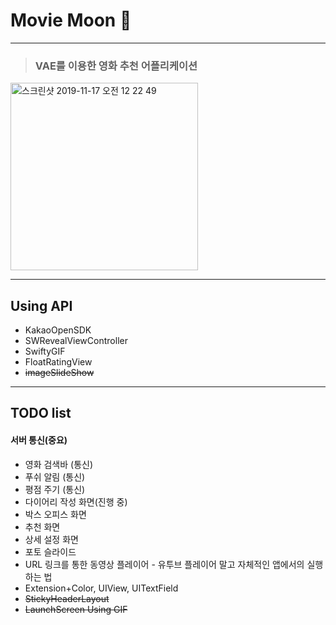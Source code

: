 # Movie Moon 📱 

---

> ### VAE를 이용한 영화 추천 어플리케이션

<img width="300" alt="스크린샷 2019-11-17 오전 12 22 49" src="https://user-images.githubusercontent.com/46750574/68995941-c804c200-08d6-11ea-9e17-248fc1365dd9.png">

---

## Using API

* KakaoOpenSDK
* SWRevealViewController
* SwiftyGIF
* FloatRatingView
* ~~imageSlideShow~~

---

## TODO list

#### 서버 통신(중요)

* 영화 검색바 (통신)
* 푸쉬 알림 (통신)
* 평점 주기 (통신)
* 다이어리 작성 화면(진행 중)
* 박스 오피스 화면
* 추천 화면
* 상세 설정 화면
* 포토 슬라이드 
* URL 링크를 통한 동영상 플레이어 - 유투브 플레이어 말고 자체적인 앱에서의 실행하는 법
* Extension+Color, UIView, UITextField
* ~~StickyHeaderLayout~~
* ~~LaunchScreen Using GIF~~

